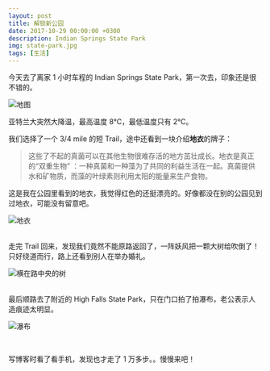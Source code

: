 ```yaml
---
layout: post
title: 解锁新公园
date: 2017-10-29 00:00:00 +0300
description: Indian Springs State Park
img: state-park.jpg
tags: [生活]
---
```



今天去了离家 1 小时车程的 Indian Springs State Park，第一次去，印象还是很不错的。

![地图]({{site.baseurl}}/assets/img/State-Park/Indian-Springs/IMG_4354.PNG)


亚特兰大突然大降温，最高温度 8°C，最低温度只有 2°C。

我们选择了一个 3/4 mile 的短 Trail，途中还看到一块介绍**地衣**的牌子：

> 这些了不起的真菌可以在其他生物很难存活的地方茁壮成长。地衣是真正的“双重生物” ：一种真菌和一种藻为了共同的利益生活在一起。真菌提供水和矿物质，而藻的叶绿素则利用太阳的能量来生产食物。
>

这是我在公园里看到的地衣，我觉得红色的还挺漂亮的。好像都没在别的公园见到过地衣，可能没有留意吧。


![地衣]({{site.baseurl}}/assets/img/State-Park/Indian-Springs/IMG_4341.JPG)

<br>
走完 Trail 回来，发现我们竟然不能原路返回了，一阵妖风把一颗大树给吹倒了！只好绕道而行，路上还看到别人在举办婚礼。


![横在路中央的树]({{site.baseurl}}/assets/img/State-Park/Indian-Springs/IMG_4345.JPG)

<br>
最后顺路去了附近的 High Falls State Park，只在门口拍了拍瀑布，老公表示人造痕迹太明显。

![瀑布]({{site.baseurl}}/assets/img/State-Park/Indian-Springs/IMG_4347.JPG)



<br>

写博客时看了看手机，发现也才走了 1 万多步。。慢慢来吧！